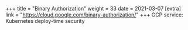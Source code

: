 +++
title = "Binary Authorization"
weight = 33
date = 2021-03-07
[extra]
link = "https://cloud.google.com/binary-authorization/"
+++
GCP service: Kubernetes deploy-time security

